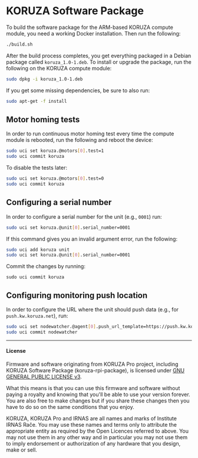 # KORUZA Software Package

To build the software package for the ARM-based KORUZA compute module, you
need a working Docker installation. Then run the following:
```bash
./build.sh
```

After the build process completes, you get everything packaged in a Debian
package called `koruza_1.0-1.deb`. To install or upgrade the package, run
the following on the KORUZA compute module:
```bash
sudo dpkg -i koruza_1.0-1.deb
```

If you get some missing dependencies, be sure to also run:
```bash
sudo apt-get -f install
```

## Motor homing tests

In order to run continuous motor homing test every time the compute module
is rebooted, run the following and reboot the device:
```bash
sudo uci set koruza.@motors[0].test=1
sudo uci commit koruza
```

To disable the tests later:
```bash
sudo uci set koruza.@motors[0].test=0
sudo uci commit koruza
```

## Configuring a serial number

In order to configure a serial number for the unit (e.g., `0001`) run:
```bash
sudo uci set koruza.@unit[0].serial_number=0001
```

If this command gives you an invalid argument error, run the following:
```bash
sudo uci add koruza unit
sudo uci set koruza.@unit[0].serial_number=0001
```

Commit the changes by running:
```
sudo uci commit koruza
```


## Configuring monitoring push location

In order to configure the URL where the unit should push data (e.g., for `push.kw.koruza.net`), run:
```bash
sudo uci set nodewatcher.@agent[0].push_url_template=https://push.kw.koruza.net/push/http/{uuid}
sudo uci commit nodewatcher
```

---

#### License

Firmware and software originating from KORUZA Pro project, including KORUZA Software Package (koruza-rpi-package), is licensed under [GNU GENERAL PUBLIC LICENSE v3](https://www.gnu.org/licenses/gpl-3.0.en.html).

What this means is that you can use this firmware and software without paying a royalty and knowing that you'll be able to use your version forever. You are also free to make changes but if you share these changes then you have to do so on the same conditions that you enjoy.

KORUZA, KORUZA Pro and IRNAS are all names and marks of Institute IRNAS Rače. You may use these names and terms only to attribute the appropriate entity as required by the Open Licences referred to above. You may not use them in any other way and in particular you may not use them to imply endorsement or authorization of any hardware that you design, make or sell.
